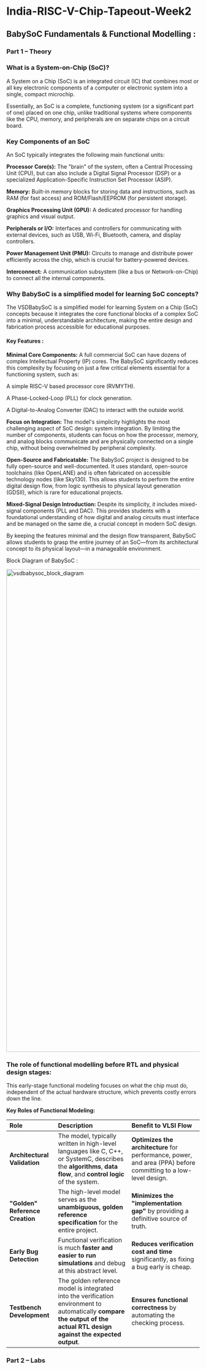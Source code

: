 
# India-RISC-V-Chip-Tapeout-Week2

##  BabySoC Fundamentals & Functional Modelling :

### **Part 1 – Theory**
### What is a System-on-Chip (SoC)?

A System on a Chip (SoC) is an integrated circuit (IC) that combines most or all key electronic components of a computer or electronic system into a single, compact microchip.

Essentially, an SoC is a complete, functioning system (or a significant part of one) placed on one chip, unlike traditional systems where components like the CPU, memory, and peripherals are on separate chips on a circuit board.

### Key Components of an SoC
An SoC typically integrates the following main functional units:

**Processor Core(s):** The "brain" of the system, often a Central Processing Unit (CPU), but can also include a Digital Signal Processor (DSP) or a specialized Application-Specific Instruction Set Processor (ASIP).

**Memory:** Built-in memory blocks for storing data and instructions, such as RAM (for fast access) and ROM/Flash/EEPROM (for persistent storage).

**Graphics Processing Unit (GPU):** A dedicated processor for handling graphics and visual output.

**Peripherals or I/O:** Interfaces and controllers for communicating with external devices, such as USB, Wi-Fi, Bluetooth, camera, and display controllers.

**Power Management Unit (PMU):** Circuits to manage and distribute power efficiently across the chip, which is crucial for battery-powered devices.

**Interconnect:** A communication subsystem (like a bus or Network-on-Chip) to connect all the internal components.


### Why BabySoC is a simplified model for learning SoC concepts?

The VSDBabySoC is a simplified model for learning System on a Chip (SoC) concepts because it integrates the core functional blocks of a complex SoC into a minimal, understandable architecture, making the entire design and fabrication process accessible for educational purposes.

#### **Key Features :**

**Minimal Core Components:** A full commercial SoC can have dozens of complex Intellectual Property (IP) cores. The BabySoC significantly reduces this complexity by focusing on just a few critical elements essential for a functioning system, such as:

 A simple RISC-V based processor core (RVMYTH).

A Phase-Locked-Loop (PLL) for clock generation.

A Digital-to-Analog Converter (DAC) to interact with the outside world.

**Focus on Integration:** The model's simplicity highlights the most challenging aspect of SoC design: system integration. By limiting the number of components, students can focus on how the processor, memory, and analog blocks communicate and are physically connected on a single chip, without being overwhelmed by peripheral complexity.

**Open-Source and Fabricatable:** The BabySoC project is designed to be fully open-source and well-documented. It uses standard, open-source toolchains (like OpenLANE) and is often fabricated on accessible technology nodes (like Sky130). This allows students to perform the entire digital design flow, from logic synthesis to physical layout generation (GDSII), which is rare for educational projects.

**Mixed-Signal Design Introduction:** Despite its simplicity, it includes mixed-signal components (PLL and DAC). This provides students with a foundational understanding of how digital and analog circuits must interface and be managed on the same die, a crucial concept in modern SoC design.
        
By keeping the features minimal and the design flow transparent, BabySoC allows students to grasp the entire journey of an SoC—from its architectural concept to its physical layout—in a manageable environment.

Block Diagram of BabySoC :

<img width="2270" height="1260" alt="vsdbabysoc_block_diagram" src="https://github.com/user-attachments/assets/3dfd417f-870c-4b32-97d6-6b55249e926b" />


### The role of functional modelling before RTL and physical design stages:

This early-stage functional modeling focuses on what the chip must do, independent of the actual hardware structure, which prevents costly errors down the line.

**Key Roles of Functional Modeling:**

| Role | Description | Benefit to VLSI Flow |
| :--- | :--- | :--- |
| **Architectural Validation** | The model, typically written in high-level languages like C, C++, or SystemC, describes the **algorithms**, **data flow**, and **control logic** of the system. | **Optimizes the architecture** for performance, power, and area (PPA) before committing to a low-level design. |
| **"Golden" Reference Creation** | The high-level model serves as the **unambiguous, golden reference specification** for the entire project. | **Minimizes the "implementation gap"** by providing a definitive source of truth. |
| **Early Bug Detection** | Functional verification is much **faster and easier to run simulations** and debug at this abstract level. | **Reduces verification cost and time** significantly, as fixing a bug early is cheap. |
| **Testbench Development** | The golden reference model is integrated into the verification environment to automatically **compare the output of the actual RTL design against the expected output**. | **Ensures functional correctness** by automating the checking process. |


### **Part 2 – Labs**
